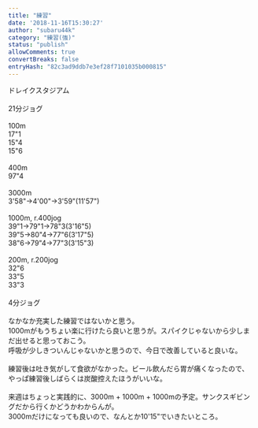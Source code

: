 ```yaml
---
title: "練習"
date: '2018-11-16T15:30:27'
author: "subaru44k"
category: "練習(強)"
status: "publish"
allowComments: true
convertBreaks: false
entryHash: "82c3ad9ddb7e3ef28f7101035b000815"
---
```

ドレイクスタジアム<br>
<br>
21分ジョグ<br>
<br>
100m<br>
17"1<br>
15"4<br>
15"6<br>
<br>
400m<br>
97"4<br>
<br>
3000m<br>
3'58"→4'00"→3'59"(11'57")<br>
<br>
1000m, r.400jog<br>
39"1→79"1→78"3(3'16"5)<br>
39"5→80"4→77"6(3'17"5)<br>
38"6→79"4→77"3(3'15"3)<br>
<br>
200m, r.200jog<br>
32"6<br>
33"5<br>
33"3<br>
<br>
4分ジョグ<br>
<br>
なかなか充実した練習ではないかと思う。<br>
1000mがもうちょい楽に行けたら良いと思うが。スパイクじゃないから少しまだ出せると思っておこう。<br>
呼吸が少しきついんじゃないかと思うので、今日で改善していると良いな。<br>
<br>
練習後は吐き気がして食欲がなかった。ビール飲んだら胃が痛くなったので、<br>
やっぱ練習後しばらくは炭酸控えたほうがいいな。<br>
<br>
来週はちょっと実践的に、3000m + 1000m + 1000mの予定。サンクスギビングだから行くかどうかわからんが。<br>
3000mだけになっても良いので、なんとか10'15"でいきたいところ。
